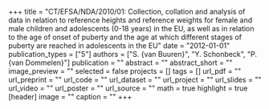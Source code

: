 +++
title = "CT/EFSA/NDA/2010/01: Collection, collation and analysis of data in relation to reference heights and reference weights for female and male children and adolescents (0-18 years) in the EU, as well as in relation to the age of onset of puberty and the age at which different stages of puberty are reached in adolescents in the EU"
date = "2012-01-01"
publication_types = ["5"]
authors = ["S. {van Buuren}", "Y. Schonbeck", "P. {van Dommelen}"]
publication = ""
abstract = ""
abstract_short = ""
image_preview = ""
selected = false
projects = []
tags = []
url_pdf = ""
url_preprint = ""
url_code = ""
url_dataset = ""
url_project = ""
url_slides = ""
url_video = ""
url_poster = ""
url_source = ""
math = true
highlight = true
[header]
image = ""
caption = ""
+++
